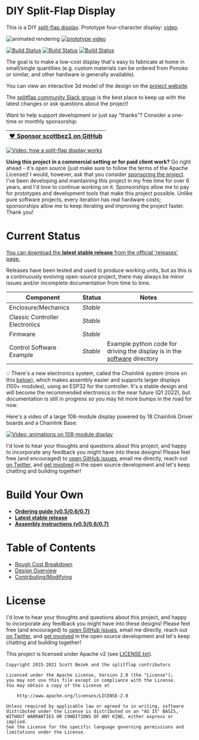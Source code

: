 # DIY Split-Flap Display

This is a DIY [split-flap display](https://en.wikipedia.org/wiki/Split-flap_display).
Prototype four-character display: [video](https://www.youtube.com/watch?v=vq4o_88kN8g).

![animated rendering](https://s3.amazonaws.com/splitflap-artifacts/master/3d/3d_animation.gif)
[![prototype video](renders/prototypeVideoThumbnail.jpg)](https://www.youtube.com/watch?v=vq4o_88kN8g)

[![Build Status](https://github.com/scottbez1/splitflap/actions/workflows/3d.yml/badge.svg?branch=master)](https://github.com/scottbez1/splitflap/actions/workflows/3d.yml)
[![Build Status](https://github.com/scottbez1/splitflap/actions/workflows/electronics.yml/badge.svg?branch=master)](https://github.com/scottbez1/splitflap/actions/workflows/electronics.yml)
[![Build Status](https://github.com/scottbez1/splitflap/actions/workflows/pio.yml/badge.svg?branch=master)](https://github.com/scottbez1/splitflap/actions/workflows/pio.yml)

The goal is to make a low-cost display that's easy to fabricate at home in small/single quantities (e.g. custom materials can be ordered from Ponoko or similar, and other hardware is generally available).

You can view an interactive 3d model of the design on the [project website](https://scottbez1.github.io/splitflap/).

The [splitflap community Slack group](https://join.slack.com/t/splitflap/shared_invite/zt-dpvol87b-3zUaxXrUd8WauPXr1uBj5Q) is the best place to keep up with the latest changes or ask questions about the project!

Want to help support development or just say "thanks"? Consider a one-time or monthly sponsorship:

| [:heart: Sponsor scottbez1 on GitHub](https://github.com/sponsors/scottbez1) |
|---|

[![Video: how a split-flap display works](renders/howItWorksThumbnail.jpg)](https://www.youtube.com/watch?v=UAQJJAQSg_g)

**Using this project in a commercial setting or for paid client work?** Go right ahead - it's open source (just make sure to follow the terms of the Apache License)! I would, however, ask that you consider [sponsoring the project](https://github.com/sponsors/scottbez1). I've been developing and maintaining this project in my free time for over 6 years, and I'd love to continue working on it. Sponsorships allow me to pay for prototypes and development tools that make this project possible. Unlike pure software projects, every iteration has real hardware costs; sponsorships allow me to keep iterating and improving the project faster. Thank you!


# Current Status
[You can download the **latest stable release** from the official 'releases' page.](https://github.com/scottbez1/splitflap/releases)

Releases have been tested and used to produce working units, but as this is a continuously evolving open-source project, there may always be minor issues and/or incomplete documentation from time to time.

| Component | Status | Notes |
| --- | --- | --- |
| Enclosure/Mechanics | *Stable* | |
| Classic Controller Electronics | *Stable* | |
| Firmware | *Stable* | |
| Control Software Example | *Stable* | Example python code for driving the display is in the [software](software) directory|


:bulb: There's a new electronics system, called the *Chainlink* system (more on this [below](#chainlink-electronics)), which makes assembly easier and supports larger displays (100+ modules), using an ESP32 for the controller. It's a stable design and will become the recommended electronics in the near future (Q1 2022), but documentation is still in progress so you may hit more bumps in the road for now.

Here's a video of a large 108-module display powered by 18 Chainlink Driver boards and a Chainlink Base:

[![Video: animations on 108-module display](https://raw.githubusercontent.com/wiki/scottbez1/splitflap/images/animationsThumb.gif)](https://youtu.be/g9EPabcxBsM)

I'd love to hear your thoughts and questions about this project, and happy to incorporate any feedback you might have into these designs! Please feel free (and encouraged) to [open GitHub issues](https://github.com/scottbez1/splitflap/issues/new), email me directly, reach out [on Twitter](https://twitter.com/scottbez1), and [get involved](https://github.com/scottbez1/splitflap/pulls) in the open source development and let's keep chatting and building together!

# Build Your Own

* [**Ordering guide (v0.5/0.6/0.7)**](https://paper.dropbox.com/doc/Ordering-Splitflap-v0.5--AS8OCZ~75DLuHBGHhxn94YAMAg-iCwwMo0hRkkAlwdutccWf)
* [**Latest stable release**](https://github.com/scottbez1/splitflap/releases)
* [**Assembly instructions (v0.5/0.6/0.7)**](https://paper.dropbox.com/doc/Splitflap-Kit-v0.5v1.0-Instructions--ASQDu1uoa6n4_t1pva1bM1MgAg-bxXJlke5ROmamcx4OH44r)

# Table of Contents
- [Rough Cost Breakdown](Documentation/Cost.md)
- [Design Overview](Documentation/Design.md)
- [Contributing/Modifying](Documentation/Contribute.md)


# License
I'd love to hear your thoughts and questions about this project, and happy to incorporate any feedback you might have into these designs! Please feel free (and encouraged) to [open GitHub issues](https://github.com/scottbez1/splitflap/issues/new), email me directly, reach out [on Twitter](https://twitter.com/scottbez1), and [get involved](https://github.com/scottbez1/splitflap/pulls) in the open source development and let's keep chatting and building together!

This project is licensed under Apache v2 (see [LICENSE.txt](LICENSE.txt)).

    Copyright 2015-2021 Scott Bezek and the splitflap contributors
    
    Licensed under the Apache License, Version 2.0 (the "License");
    you may not use this file except in compliance with the License.
    You may obtain a copy of the License at
    
        http://www.apache.org/licenses/LICENSE-2.0
    
    Unless required by applicable law or agreed to in writing, software
    distributed under the License is distributed on an "AS IS" BASIS,
    WITHOUT WARRANTIES OR CONDITIONS OF ANY KIND, either express or implied.
    See the License for the specific language governing permissions and
    limitations under the License.
